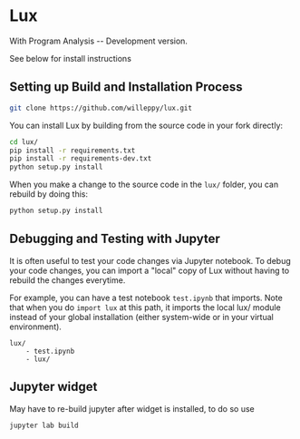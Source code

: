 # Lux 
With Program Analysis -- Development version. 

See below for install instructions

## Setting up Build and Installation Process


```bash
git clone https://github.com/willeppy/lux.git
```

You can install Lux by building from the source code in your fork directly:

```bash
cd lux/
pip install -r requirements.txt
pip install -r requirements-dev.txt
python setup.py install
```

When you make a change to the source code in the `lux/` folder, you can rebuild by doing this: 

```bash
python setup.py install
```

## Debugging and Testing with Jupyter

It is often useful to test your code changes via Jupyter notebook. To debug your code changes, you can import a "local" copy of Lux without having to rebuild the changes everytime.

For example, you can have a test notebook `test.ipynb` that imports. Note that when you do `import lux` at this path, it imports the local lux/ module instead of your global installation (either system-wide or in your virtual environment).

```
lux/
    - test.ipynb
    - lux/
```

## Jupyter widget

May have to re-build jupyter after widget is installed, to do so use
```bash
jupyter lab build
```
